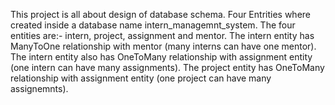 This project is all about design of database schema. Four Entrities where created inside a database name intern_managemnt_system.
The four entities are:- intern, project, assignment and mentor.
The intern entity has ManyToOne relationship with mentor (many interns can have one mentor). The intern entity also has OneToMany relationship with assignment entity (one intern can have many assignments).
The project entity has OneToMany relationship with assignment entity (one project can have many assignemnts).
